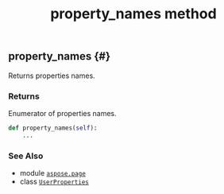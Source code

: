 ﻿---
title: property_names method
second_title: Aspose.Page for Python via .NET API References
description: 
type: docs
weight: 140
url: /python-net/aspose.page/userproperties/property_names/
is_root: false
---

## property_names {#}

Returns properties names.


### Returns 


Enumerator of properties names.


```python
def property_names(self):
    ...
```





### See Also
* module [`aspose.page`](../../)
* class [`UserProperties`](/page/python-net/aspose.page/userproperties)
